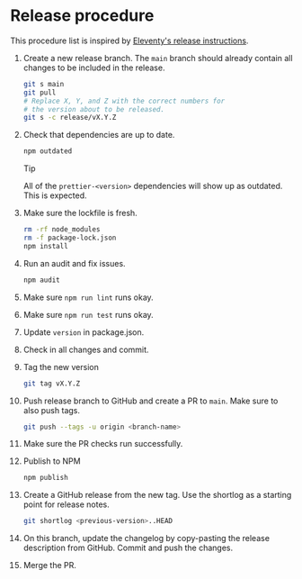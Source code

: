 # Release procedure

This procedure list is inspired by [Eleventy's release instructions](https://github.com/11ty/eleventy/blob/c901131cd15d3a65531f25a9804cc9246199649e/docs/release-instructions.md).

1. Create a new release branch. The `main` branch should already contain all changes to be included in the release.

   ```sh
   git s main
   git pull
   # Replace X, Y, and Z with the correct numbers for
   # the version about to be released.
   git s -c release/vX.Y.Z
   ```

2. Check that dependencies are up to date.

   ```sh
   npm outdated
   ```

   > [!TIP]
   > All of the `prettier-<version>` dependencies will show up as outdated. This is expected.

3. Make sure the lockfile is fresh.

   ```sh
   rm -rf node_modules
   rm -f package-lock.json
   npm install
   ```

4. Run an audit and fix issues.

   ```sh
   npm audit
   ```

5. Make sure `npm run lint` runs okay.
6. Make sure `npm run test` runs okay.
7. Update `version` in package.json.
8. Check in all changes and commit.
9. Tag the new version

   ```sh
   git tag vX.Y.Z
   ```

10. Push release branch to GitHub and create a PR to `main`. Make sure to also push tags.

    ```sh
    git push --tags -u origin <branch-name>
    ```

11. Make sure the PR checks run successfully.
12. Publish to NPM

    ```sh
    npm publish
    ```

13. Create a GitHub release from the new tag. Use the shortlog as a starting point for release notes.

    ```sh
    git shortlog <previous-version>..HEAD
    ```

14. On this branch, update the changelog by copy-pasting the release description from GitHub. Commit and push the changes.
15. Merge the PR.
